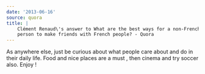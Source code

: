 ```yaml
---
date: '2013-06-16'
source: quora
title: |
    Clément Renaud\'s answer to What are the best ways for a non-French
    person to make friends with French people? - Quora
---
```


As anywhere else, just be curious about what people care about and do in
their daily life. Food and nice places are a must , then cinema and try
soccer also. Enjoy !
